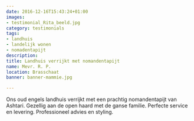 ```yaml
---
date: 2016-12-16T15:43:24+01:00
images:
- testimonial_Rita_beeld.jpg
category: testimonials
tags:
- landhuis
- landelijk wonen
- nomadentapijt
description:
title: Landhuis verrijkt met nomandentapijt
name: Mevr. R. P.
location: Brasschaat
banner: banner-mammie.jpg

---
```


Ons oud engels landhuis verrijkt met een prachtig nomandentapijt van Ashtari. Gezellig aan de open haard met de ganse familie. Perfecte service en levering. Professioneel advies en styling.

<!--more-->
